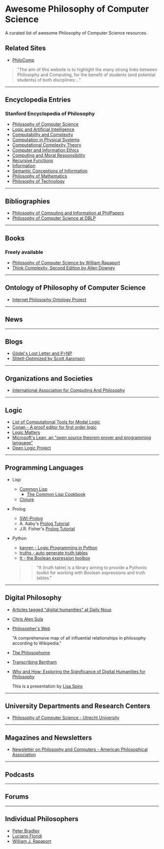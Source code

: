 # Awesome Philosophy of Computer Science
A curated list of awesome Philosophy of Computer Science resources.

## Related Sites
* [PhiloComp](http://philocomp.net)
>"The aim of this website is to highlight the many strong links between Philosophy and Computing, for the benefit of students (and potential students) of both disciplines:..."

-------------------------------------------------------------------------------

## Encyclopedia Entries
### Stanford Encyclopedia of Philosophy
* [Philosophy of Computer Science](https://plato.stanford.edu/entries/computer-science/)
* [Logic and Artificial Intelligence](https://plato.stanford.edu/entries/logic-ai/)
* [Computability and Complexity](https://plato.stanford.edu/entries/computability/)
* [Computation in Physical Systems](https://plato.stanford.edu/entries/computation-physicalsystems/)
* [Computational Complexity Theory](https://plato.stanford.edu/entries/computational-complexity/)
* [Computer and Information Ethics](https://plato.stanford.edu/entries/ethics-computer/)
* [Computing and Moral Responsibility](https://plato.stanford.edu/entries/computing-responsibility/)
* [Recursive Functions](https://plato.stanford.edu/entries/recursive-functions/)
* [Information](https://plato.stanford.edu/entries/information/)
* [Semantic Conceptions of Information](https://plato.stanford.edu/entries/information-semantic/)
* [Philosophy of Mathematics](https://plato.stanford.edu/entries/philosophy-mathematics/)
* [Philosophy of Technology](https://plato.stanford.edu/entries/technology/)

-------------------------------------------------------------------------------

## Bibliographies
* [Philosophy of Computing and Information at PhilPapers](https://philpapers.org/browse/philosophy-of-computing-and-information)
* [Philosophy of Computer Science at DBLP](https://dblp.uni-trier.de/search?q=philosophy%20of%20computer%20science)

-------------------------------------------------------------------------------


## Books
### Freely available
* [Philosophy of Computer Science by William Rapaport](https://cse.buffalo.edu/~rapaport/Papers/phics.pdf)
* [Think Complexity, Second Edition by Allen Downey](http://greenteapress.com/wp/think-complexity-2e/)

-------------------------------------------------------------------------------

## Ontology of Philosophy of Computer Science
* [Internet Philosophy Ontology Project](https://www.inphoproject.org/taxonomy/2301)

-------------------------------------------------------------------------------

## News

-------------------------------------------------------------------------------

## Blogs
* [Gödel's Lost Letter and P=NP](https://rjlipton.wordpress.com)
* [Shtetl-Optimized by Scott Aaronson](https://www.scottaaronson.com/blog/)

-------------------------------------------------------------------------------

## Organizations and Societies
* [International Association for Computing And Philosophy](http://www.iacap.org)

-------------------------------------------------------------------------------

## Logic
* [List of Computational Tools for Modal Logic](http://www.cs.man.ac.uk/~schmidt/tools/)
* [Conan - A proof editor for first order logic](https://github.com/nonilole/Conan)
* [Logic Matters](https://www.logicmatters.net)
* [Microsoft's Lean, an "open source theorem prover and programming language"](https://leanprover.github.io/)
* [Open Logic Project](http://openlogicproject.org)

-------------------------------------------------------------------------------

## Programming Languages
* Lisp
    * [Common Lisp](https://common-lisp.net)
        * [The Common Lisp Cookbook](https://lispcookbook.github.io/cl-cookbook/)
	* [Clojure](https://clojure.org)
* Prolog
    * [SWI-Prolog](http://www.swi-prolog.org)
    * A. Aaby's [Prolog Tutorial](http://www.lix.polytechnique.fr/~liberti/public/computing/prog/prolog/prolog-tutorial.html)
    * J.R. Fisher's [Prolog Tutorial](https://www.cpp.edu/~jrfisher/www/prolog_tutorial/contents.html)
	
* Python
    * [kanren - Logic Programming in Python](https://github.com/logpy/logpy)
	* [truths - auto generate truth tables](https://github.com/tr3buchet/truths)
	* [tt - the Boolean expression toolbox](https://tt.brianwel.ch/en/latest/)
	>> "tt (truth table) is a library aiming to provide a Pythonic toolkit for working with Boolean expressions and truth tables."

-------------------------------------------------------------------------------

## Digital Philosophy
* [Articles tagged "digital humanities" at Daily Nous](http://dailynous.com/tag/digital-humanities/)
* [Chris Alen Sula](http://chrisalensula.org)
* [Philosopher's Web](https://kumu.io/GOliveira/philosophers-web#map-b9Ts7W5r)

    "A comprehensive map of all influential relationships in philosophy according to Wikipedia."
* [The Philosophome](http://ontology.buffalo.edu/philosophome.org.html)
* [Transcribing Bentham](https://blogs.ucl.ac.uk/transcribe-bentham/)
* [Why and How: Exploring the Significance of Digital Humanities for Philosophy](https://digitalscholarship.files.wordpress.com/2013/02/spirowhydhapaphilosophy2013fnal.pdf)

    This is a presentation by [Lisa Spiro](https://digitalscholarship.wordpress.com)

-------------------------------------------------------------------------------

## University Departments and Research Centers
* [Philosophy of Computer Science - Utrecht University](http://www.cs.uu.nl/groups/AD/index-phil.html)

-------------------------------------------------------------------------------

## Magazines and Newsletters
* [Newsletter on Philosophy and Computers - American Philosophical Association](https://www.apaonline.org/page/computers_newsletter)

-------------------------------------------------------------------------------

## Podcasts

-------------------------------------------------------------------------------

## Forums

-------------------------------------------------------------------------------

## Individual Philosophers
* [Peter Bradley](http://www.kaley-bradley.com)
* [Luciano Floridi](http://www.philosophyofinformation.net/about/)
* [William J. Rapaport](https://cse.buffalo.edu/~rapaport/)
